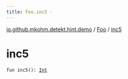 ```yaml
---
title: Foo.inc5 - 
---
```


[io.github.mkohm.detekt.hint.demo](../index.html) / [Foo](index.html) / [inc5](./inc5.html)

# inc5

`fun inc5(): `[`Int`](https://kotlinlang.org/api/latest/jvm/stdlib/kotlin/-int/index.html)